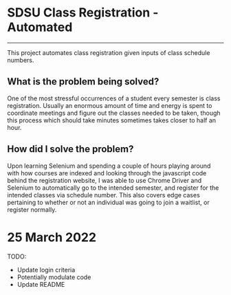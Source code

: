 # SDSU Class Registration - Automated
---
This project automates class registration given inputs of class schedule numbers.

## What is the problem being solved?

One of the most stressful occurrences of a student every semester is class registration. Usually an enormous amount of time and energy is spent to coordinate meetings and figure out the classes needed to be taken, though this process which should take minutes sometimes takes closer to half an hour. 

## How did I solve the problem?

Upon learning Selenium and spending a couple of hours playing around with how courses are indexed and looking through the javascript code behind the registration website, I was able to use Chrome Driver and Selenium to automatically go to the intended semester, and register for the intended classes via schedule number. This also covers edge cases pertaining to whether or not an individual was going to join a waitlist, or register normally.

# 25 March 2022
TODO:
- Update login criteria
- Potentially modulate code
- Update README 
